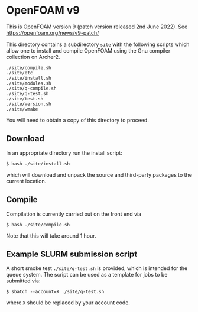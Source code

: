# OpenFOAM v9

This is OpenFOAM version 9 (patch version released 2nd June 2022).
See https://openfoam.org/news/v9-patch/

This directory contains a subdirectory `site` with the
following scripts which allow one to install and compile OpenFOAM
using the Gnu compiler collection on Archer2.
```
./site/compile.sh
./site/etc
./site/install.sh
./site/modules.sh
./site/q-compile.sh
./site/q-test.sh
./site/test.sh
./site/version.sh
./site/wmake
```

You will need to obtain a copy of this directory to proceed.

## Download

In an appropriate directory run the install script:
```
$ bash ./site/install.sh
```
which will download and unpack the source and third-party packages to the
current location.

## Compile

Compilation is currently carried out on the front end via
```
$ bash ./site/compile.sh
```
Note that this will take around 1 hour.

## Example SLURM submission script

A short smoke test `./site/q-test.sh` is provided, which is intended for the
queue system. The script can be used as a template for jobs to be
submitted via:
```
$ sbatch --account=X ./site/q-test.sh
```
where `X` should be replaced by your account code.
